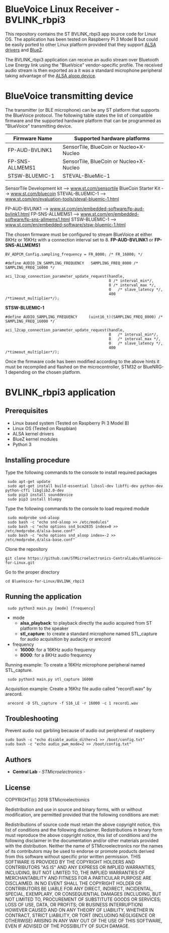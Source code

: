 # BlueVoice Linux Receiver - BVLINK_rbpi3

This repository contains the ST BVLINK_rbpi3 app source code for Linux OS. The application has been tested on Raspberry Pi 3 Model B but could be easily ported to other Linux platform provided that they support [ALSA drivers](https://www.alsa-project.org/main/index.php/Main_Page) and [BlueZ](www.bluez.org/).

The BVLINK_rbpi3 application can receive an audio stream over Bluetooth Low Energy link using the "BlueVoice" vendor-specific profile. The received audio stream is then exported as a it was a standard microphone peripheral taking advantage of the [ALSA aloop device](https://www.alsa-project.org/main/index.php/Matrix:Module-aloop).

# BlueVoice transmitting device
The transmitter (or BLE microphone) can be any ST platform that supports the BlueVoice protocol.
The following table states the list of compatible firmware and the supported hardware platform that can be programmed as "BlueVoice" transmitting device.

Firmware Name     | Supported hardware platforms
----------------------- | -------------------------------------------------
FP-AUD-BVLINK1      | SensorTile, BlueCoin or Nucleo+X-Nucleo
FP-SNS-ALLMEMS1     | SensorTile, BlueCoin or Nucleo+X-Nucleo
STSW-BLUEMIC-1      | STEVAL-BlueMic-1

SensorTile Development kit --> www.st.com/sensortile
BlueCoin Starter Kit  --> www.st.com/bluecoin
STEVAL-BLUEMIC-1    --> www.st.com/en/evaluation-tools/steval-bluemic-1.html

FP-AUD-BVLINK1    --> www.st.com/en/embedded-software/fp-aud-bvlink1.html
FP-SNS-ALLMEMS1   --> www.st.com/en/embedded-software/fp-sns-allmems1.html
STSW-BLUEMIC-1    --> www.st.com/en/embedded-software/stsw-bluemic-1.html

The chosen firmware must be configured to stream BlueVoice at either 8KHz or 16KHz with a connection interval set to 8.
__FP-AUD-BVLINK1__ or __FP-SNS-ALLMEMS1__
```
BV_ADPCM_Config.sampling_frequency = FR_8000; /* FR_16000; */
```
```
#define AUDIO_IN_SAMPLING_FREQUENCY   SAMPLING_FREQ_8000 /* SAMPLING_FREQ_16000 */
```
```
aci_l2cap_connection_parameter_update_request(handle,
                                              8 /* interval_min*/,
                                              8 /* interval_max */,
                                              0   /* slave_latency */,
                                              400 /*timeout_multiplier*/);
```
__STSW-BLUEMIC-1__
```
#define AUDIO_SAMPLING_FREQUENCY     (uint16_t)(SAMPLING_FREQ_8000) /* SAMPLING_FREQ_16000 */ 
```
```
aci_l2cap_connection_parameter_update_request(handle,
                                              8   /* interval_min*/,
                                              8   /* interval_max */,
                                              0   /* slave_latency */,
                                              400 /*timeout_multiplier*/);
```
Once the firmware code has been modified according to the above hints it must be recompiled and flashed on the microcontroller, STM32 or BlueNRG-1 depending on the chosen platform.

# BVLINK_rbpi3 application
## Prerequisites

- Linux based system (Tested on Raspberry Pi 3 Model B)
- Linux OS (Tested on Raspbian)
- ALSA kernel drivers
- BlueZ kernel modules
- Python 3

## Installing procedure

Type the following commands to the console to install required packages
```
 sudo apt-get update
 sudo apt-get install build-essential libssl-dev libffi-dev python-dev python-cffi libglib2.0-dev
 sudo pip3 install sounddevice
 sudo pip3 install bluepy
```
Type the following commands to the console to load required module

```
 sudo modprobe snd-aloop 
 sudo bash -c "echo snd-aloop >> /etc/modules"
 sudo bash -c "echo options snd_bcm2835 index=0 >> /etc/modprobe.d/alsa-base.conf"
 sudo bash -c "echo options snd_aloop index=-2 >> /etc/modprobe.d/alsa-base.conf"
```
Clone the repository
```
git clone https://github.com/STMicroelectronics-CentralLabs/BlueVoice-for-Linux.git
```
Go to the proper directory
```
cd BlueVoice-for-Linux/BVLINK_rbpi3
```



## Running the application
```
 sudo python3 main.py [mode] [frequency]
```
- mode
    - __alsa_playback__: to playback directly the audio acquired from ST platform to the speaker
    - __stl_capture__: to create a standard microphone named STL_capture for audio acquisition by audacity or arecord
- frequency
    - __16000__: for a 16KHz audio frequency
    - __8000__: for a 8KHz audio frequency

Running example:
To create a 16KHz microphone peripheral named STL_capture.
```
 sudo python3 main.py stl_capture 16000
```

Acquisition example:
Create a 16Khz file audio called "record1.wav" by arecord.
```
 arecord -D STL_capture -f S16_LE -r 16000 -c 1 record1.wav
```
## Troubleshooting 
Prevent audio out garbling because of audio out peripheral of raspberry
```
sudo bash -c "echo disable_audio_dither=1 >> /boot/config.txt"
sudo bash -c "echo audio_pwm_mode=2 >> /boot/config.txt"
```
## Authors

* **Central Lab** - *STMicroelectronics* - 

## License

COPYRIGHT(c) 2018 STMicroelectronics

Redistribution and use in source and binary forms, with or without modification, are permitted provided that the following conditions are met:

Redistributions of source code must retain the above copyright notice, this list of conditions and the following disclaimer.
Redistributions in binary form must reproduce the above copyright notice, this list of conditions and the following disclaimer in the documentation and/or other materials provided with the distribution.
Neither the name of STMicroelectronics nor the names of its contributors may be used to endorse or promote products derived from this software without specific prior written permission.
THIS SOFTWARE IS PROVIDED BY THE COPYRIGHT HOLDERS AND CONTRIBUTORS "AS IS" AND ANY EXPRESS OR IMPLIED WARRANTIES, INCLUDING, BUT NOT LIMITED TO, THE IMPLIED WARRANTIES OF MERCHANTABILITY AND FITNESS FOR A PARTICULAR PURPOSE ARE DISCLAIMED. IN NO EVENT SHALL THE COPYRIGHT HOLDER OR CONTRIBUTORS BE LIABLE FOR ANY DIRECT, INDIRECT, INCIDENTAL, SPECIAL, EXEMPLARY, OR CONSEQUENTIAL DAMAGES (INCLUDING, BUT NOT LIMITED TO, PROCUREMENT OF SUBSTITUTE GOODS OR SERVICES; LOSS OF USE, DATA, OR PROFITS; OR BUSINESS INTERRUPTION) HOWEVER CAUSED AND ON ANY THEORY OF LIABILITY, WHETHER IN CONTRACT, STRICT LIABILITY, OR TORT (INCLUDING NEGLIGENCE OR OTHERWISE) ARISING IN ANY WAY OUT OF THE USE OF THIS SOFTWARE, EVEN IF ADVISED OF THE POSSIBILITY OF SUCH DAMAGE.